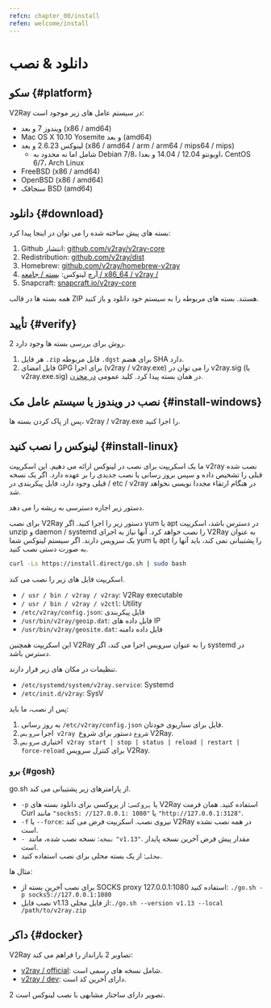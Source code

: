 ```yaml
---
refcn: chapter_00/install
refen: welcome/install
---
```


# دانلود & نصب

## سکو {#platform}

V2Ray در سیستم عامل های زیر موجود است:

* ویندوز 7 و بعد (x86 / amd64)
* Mac OS X 10.10 Yosemite و بعد (amd64)
* لینوکس 2.6.23 و بعد (x86 / amd64 / arm / arm64 / mips64 / mips) 
  * شامل اما نه محدود به Debian 7/8، اوبونتو 12.04 / 14.04 و بعدا، CentOS 6/7، Arch Linux
* FreeBSD (x86 / amd64)
* OpenBSD (x86 / amd64)
* سنجاقک BSD (amd64)

## دانلود {#download}

بسته های پیش ساخته شده را می توان در اینجا پیدا کرد:

1. Github انتشار: [github.com/v2ray/v2ray-core](https://github.com/v2ray/v2ray-core/releases)
2. Redistribution: [github.com/v2ray/dist](https://github.com/v2ray/dist)
3. Homebrew: [github.com/v2ray/homebrew-v2ray](https://github.com/v2ray/homebrew-v2ray)
4. آرچ لینوکس: [بسته / جامعه / x86_64 / v2ray /](https://www.archlinux.org/packages/community/x86_64/v2ray/)
5. Snapcraft: [snapcraft.io/v2ray-core](https://snapcraft.io/v2ray-core)

همه بسته ها در قالب ZIP هستند. بسته های مربوطه را به سیستم خود دانلود و باز کنید.

## تأیید {#verify}

2 روش برای بررسی بسته ها وجود دارد.

1. هر فایل `.zip` فایل مربوطه `.dgst` برای هضم SHA دارد.
2. فایل امضای GPG برای اجرا (v2ray / v2ray.exe) را می توان در v2ray.sig (یا v2ray.exe.sig) در همان بسته پیدا کرد. کلید عمومی [در مخزن](https://raw.githubusercontent.com/v2ray/v2ray-core/master/release/verify/official_release.asc).

## نصب در ویندوز یا سیستم عامل مک {#install-windows}

پس از پاک کردن بسته ها، v2ray / v2ray.exe را اجرا کنید.

## لینوکس را نصب کنید {#install-linux}

ما یک اسکریپت برای نصب در لینوکس ارائه می دهیم. این اسکریپت v2ray نصب شده قبلی را تشخیص داده و سپس بروز رسانی یا نصب جدیدی را بر عهده دارد. اگر یک نسخه قبلی وجود دارد، فایل پیکربندی در / etc / v2ray در هنگام ارتقاء مجددا نویسی نخواهد شد.

دستور زیر اجازه دسترسی به ریشه را می دهد.

برای نصب V2Ray دستور زیر را اجرا کنید. اگر yum یا apt در دسترس باشد، اسکریپت unzip و daemon / systemd را نصب خواهد کرد. آنها نیاز به اجرای V2Ray به عنوان یک سرویس دارند. اگر سیستم لینوکس شما yum یا apt را پشتیبانی نمی کند، باید آنها را به صورت دستی نصب کنید.

```bash
curl -Ls https://install.direct/go.sh | sudo bash
```

اسکریپت فایل های زیر را نصب می کند.

* `/ usr / bin / v2ray / v2ray`: V2Ray executable
* `/ usr / bin / v2ray / v2ctl`: Utility
* `/etc/v2ray/config.json`: فایل پیکربندی
* `/usr/bin/v2ray/geoip.dat`: فایل داده های IP
* `/usr/bin/v2ray/geosite.dat`: فایل داده دامنه

این اسکریپت همچنین V2Ray را به عنوان سرویس اجرا می کند، اگر systemd در دسترس باشد.

تنظیمات در مکان های زیر قرار دارند.

* `/etc/systemd/system/v2ray.service`: Systemd
* `/etc/init.d/v2ray`: SysV

پس از نصب، ما باید:

1. به روز رسانی `/etc/v2ray/config.json` فایل برای سناریوی خودتان.
2. اجرا `سرویس v2ray شروع` دستور برای شروع V2Ray.
3. اختیاری `سرویس v2ray start | stop | status | reload | restart | force-reload` برای کنترل سرویس V2Ray.

### برو {#gosh}

go.sh از پارامترهای زیر پشتیبانی می کند.

* `-p` یا `پروکسی`: از پروکسی برای دانلود بسته های V2Ray استفاده کنید. همان فرمت Curl مانند `"socks5: //127.0.0.1: 1080"` یا `"http://127.0.0.1:3128"`.
* `-f` یا `--force`: نیروی نصب. اسکریپت فرض می کند V2Ray در همه نصب نشده است.
* `- نسخه`: نسخه نصب شده، مانند `"v1.13"`. مقدار پیش فرض آخرین نسخه پایدار است.
* `محلی`: از یک بسته محلی برای نصب استفاده کنید.

مثال ها:

* برای نصب آخرین بسته از SOCKS proxy 127.0.0.1:1080 استفاده کنید: ```./go.sh -p socks5://127.0.0.1:1080```
* نصب فایل v1.13 از فایل محلی:```./go.sh --version v1.13 --local /path/to/v2ray.zip```

## داكر {#docker}

V2Ray تصاویر 2 بارانداز را فراهم می کند:

* [v2ray / official](https://hub.docker.com/r/v2ray/official/): شامل نسخه های رسمی است.
* [v2ray / dev](https://hub.docker.com/r/v2ray/dev/): دارای آخرین کد است.

2 تصویر دارای ساختار مشابهی با نصب لینوکس است.